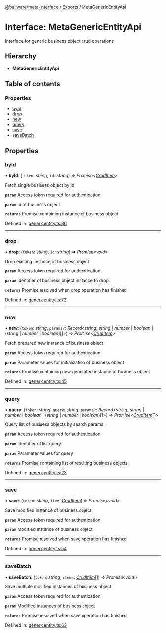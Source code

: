 [@ballware/meta-interface](../README.md) / [Exports](../modules.md) / MetaGenericEntityApi

# Interface: MetaGenericEntityApi

Interface for generic business object crud operations

## Hierarchy

* **MetaGenericEntityApi**

## Table of contents

### Properties

- [byId](metagenericentityapi.md#byid)
- [drop](metagenericentityapi.md#drop)
- [new](metagenericentityapi.md#new)
- [query](metagenericentityapi.md#query)
- [save](metagenericentityapi.md#save)
- [saveBatch](metagenericentityapi.md#savebatch)

## Properties

### byId

• **byId**: (`token`: *string*, `id`: *string*) => *Promise*<[*CrudItem*](cruditem.md)\>

Fetch single business object by id

**`param`** Access token required for authentication

**`param`** Id of business object

**`returns`** Promise containing instance of business object

Defined in: [genericentity.ts:36](https://github.com/frankball/ballware-meta-interface/blob/08dd5e4/src/genericentity.ts#L36)

___

### drop

• **drop**: (`token`: *string*, `id`: *string*) => *Promise*<*void*\>

Drop existing instance of business object

**`param`** Access token required for authentication

**`param`** Identifier of business object instance to drop

**`returns`** Promise resolved when drop operation has finished

Defined in: [genericentity.ts:72](https://github.com/frankball/ballware-meta-interface/blob/08dd5e4/src/genericentity.ts#L72)

___

### new

• **new**: (`token`: *string*, `params?`: *Record*<*string*, *string* \| *number* \| *boolean* \| (*string* \| *number* \| *boolean*)[]\>) => *Promise*<[*CrudItem*](cruditem.md)\>

Fetch prepared new instance of business object

**`param`** Access token required for authentication

**`param`** Parameter values for initialization of business object

**`returns`** Promise containing new generated instance of business object

Defined in: [genericentity.ts:45](https://github.com/frankball/ballware-meta-interface/blob/08dd5e4/src/genericentity.ts#L45)

___

### query

• **query**: (`token`: *string*, `query`: *string*, `params?`: *Record*<*string*, *string* \| *number* \| *boolean* \| (*string* \| *number* \| *boolean*)[]\>) => *Promise*<[*CrudItem*](cruditem.md)[]\>

Query list of business objects by search params

**`param`** Access token required for authentication

**`param`** Identifier of list query

**`param`** Parameter values for query

**`returns`** Promise containing list of resulting business objects

Defined in: [genericentity.ts:23](https://github.com/frankball/ballware-meta-interface/blob/08dd5e4/src/genericentity.ts#L23)

___

### save

• **save**: (`token`: *string*, `item`: [*CrudItem*](cruditem.md)) => *Promise*<*void*\>

Save modified instance of business object

**`param`** Access token required for authentication

**`param`** Modified instance of business object

**`returns`** Promise resolved when save operation has finished

Defined in: [genericentity.ts:54](https://github.com/frankball/ballware-meta-interface/blob/08dd5e4/src/genericentity.ts#L54)

___

### saveBatch

• **saveBatch**: (`token`: *string*, `items`: [*CrudItem*](cruditem.md)[]) => *Promise*<*void*\>

Save multiple modified instances of business object

**`param`** Access token required for authentication

**`param`** Modified instances of business object

**`returns`** Promise resolved when save operation has finished

Defined in: [genericentity.ts:63](https://github.com/frankball/ballware-meta-interface/blob/08dd5e4/src/genericentity.ts#L63)
